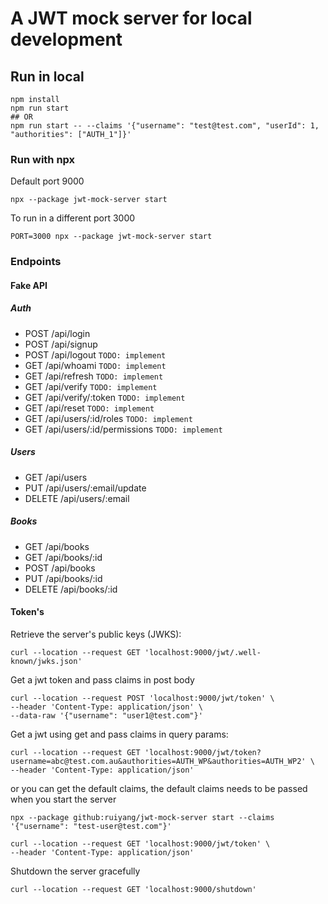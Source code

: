 # A JWT mock server for local development

## Run in local

```shell
npm install
npm run start
## OR
npm run start -- --claims '{"username": "test@test.com", "userId": 1, "authorities": ["AUTH_1"]}'
```

### Run with npx

Default port 9000

```shell
npx --package jwt-mock-server start
```

To run in a different port 3000

```shell
PORT=3000 npx --package jwt-mock-server start
```

### Endpoints

#### Fake API

##### Auth

- POST /api/login
- POST /api/signup
- POST /api/logout
  ```TODO: implement ```
- GET /api/whoami
  ```TODO: implement ```
- GET /api/refresh
  ```TODO: implement ```
- GET /api/verify
  ```TODO: implement ```
- GET /api/verify/:token
  ```TODO: implement ```
- GET /api/reset
  ```TODO: implement ```
- GET /api/users/:id/roles
  ```TODO: implement ```
- GET /api/users/:id/permissions
  ```TODO: implement ```

##### Users

- GET /api/users
- PUT /api/users/:email/update
- DELETE /api/users/:email

##### Books

- GET /api/books
- GET /api/books/:id
- POST /api/books
- PUT /api/books/:id
- DELETE /api/books/:id

#### Token's

Retrieve the server's public keys (JWKS):

```shell
curl --location --request GET 'localhost:9000/jwt/.well-known/jwks.json'
```

Get a jwt token and pass claims in post body

```shell
curl --location --request POST 'localhost:9000/jwt/token' \
--header 'Content-Type: application/json' \
--data-raw '{"username": "user1@test.com"}'
```

Get a jwt using get and pass claims in query params:

```shell
curl --location --request GET 'localhost:9000/jwt/token?username=abc@test.com.au&authorities=AUTH_WP&authorities=AUTH_WP2' \
--header 'Content-Type: application/json'
```

or you can get the default claims, the default claims needs to be passed when you start the server

```shell
npx --package github:ruiyang/jwt-mock-server start --claims '{"username": "test-user@test.com"}'

curl --location --request GET 'localhost:9000/jwt/token' \
--header 'Content-Type: application/json'
```

Shutdown the server gracefully

```shell
curl --location --request GET 'localhost:9000/shutdown'
```
